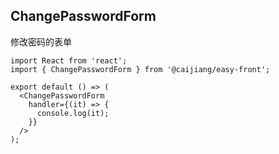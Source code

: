 ## ChangePasswordForm

修改密码的表单

```tsx
import React from 'react';
import { ChangePasswordForm } from '@caijiang/easy-front';

export default () => (
  <ChangePasswordForm
    handler={(it) => {
      console.log(it);
    }}
  />
);
```

<API/>

